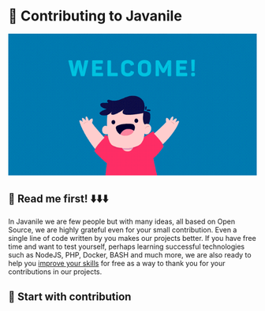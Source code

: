 # 💫 Contributing to Javanile

![Welcome!](.github/assets/welcome.gif)

## 🧐 Read me first! ⬇️⬇️⬇️ 

In Javanile we are few people but with many ideas, all based on Open Source, we are highly grateful even for your small contribution. Even a single line of code written by you makes our projects better. If you have free time and want to test yourself, perhaps learning successful technologies such as NodeJS, PHP, Docker, BASH and much more, we are also ready to help you <u>improve your skills</u> for free as a way to thank you for your contributions in our projects.

## 🏁 Start with contribution

